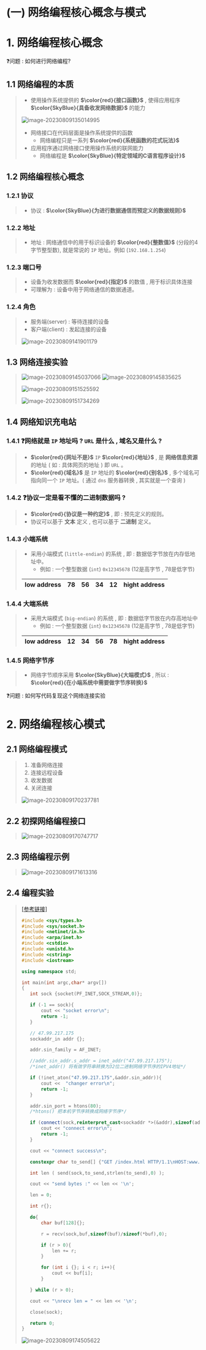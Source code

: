 # (一) 网络编程核心概念与模式

# 1. 网络编程核心概念

❓问题 : 如何进行网络编程?

## 1.1 网络编程的本质

>- 使用操作系统提供的 **$\color{red}{接口函数}$** , 使得应用程序 **$\color{SkyBlue}{具备收发网络数据}$** 的能力
>
><img src="./assets/image-20230809135014995.png" alt="image-20230809135014995" />
>
>- 网络接口在代码层面是操作系统提供的函数
>   - 网络编程只是一系列 **$\color{red}{系统函数的花式玩法}$**
>- 应用程序通过网络接口使用操作系统的联网能力
>   - 网络编程是 **$\color{SkyBlue}{特定领域的C语言程序设计}$**

## 1.2 网络编程核心概念

### 1.2.1 协议

>- 协议 : **$\color{SkyBlue}{为进行数据通信而预定义的数据规则}$**

### 1.2.2 地址

>- 地址 : 网络通信中的用于标识设备的 **$\color{red}{整数值}$** (分段的4字节整型数), 就是常说的 `IP` 地址。例如 (`192.168.1.254`)

### 1.2.3 端口号 

> - 设备为收发数据而 **$\color{red}{指定}$** 的数值 , 用于标识具体连接
> - 可理解为 : 设备中用于网络通信的数据通道。

### 1.2.4 角色

>- 服务端(server) : 等待连接的设备
>- 客户端(client) : 发起连接的设备
>
> <img src="./assets/image-20230809141901179.png" alt="image-20230809141901179" />

## 1.3 网络连接实验

><img src="./assets/image-20230809145037066.png" alt="image-20230809145037066" />
>
><img src="./assets/image-20230809145835625.png" alt="image-20230809145835625" />
>
>![image-20230809151525592](./assets/image-20230809151525592.png)
>
><img src="./assets/image-20230809151734269.png" alt="image-20230809151734269" />

## 1.4 网络知识充电站

### 1.4.1 ❓网络就是 `IP` 地址吗 ? `URL` 是什么 , 域名又是什么 ?

>- **$\color{red}{网址不是}$** `IP` **$\color{red}{地址}$** , 是 **网络信息资源** 的地址 ( 如 : 具体网页的地址 ) 即 `URL` 。
>- **$\color{red}{域名}$** 是 `IP` 地址的 **$\color{red}{别名}$** , 多个域名可指向同一个 `IP` 地址。( 通过 `dns` 服务器转换 , 其实就是一个查询 )

### 1.4.2 ❓协议一定是看不懂的二进制数据吗 ?

>- **$\color{red}{协议是一种约定}$** , 即 : 预先定义的规则。
>- 协议可以基于 **文本** 定义 , 也可以基于 **二进制** 定义。

### 1.4.3 小端系统

> - 采用小端模式 (`little-endian`) 的系统 , 即 : 数据低字节放在内存低地址中。
>   - 例如 : 一个整型数据 (`int`) `0x12345678` (12是高字节 , 78是低字节)
>
> | low address |  78  |  56  |  34  |  12  | hight address |
> | :---------: | :--: | :--: | :--: | :--: | :-----------: |
>
> 

### 1.4.4 大端系统

> - 采用大端模式 (`big-endian`) 的系统 , 即 : 数据低字节放在内存高地址中
>   - 例如 : 一个整型数据 (`int`) `0x12345678` (12是高字节 , 78是低字节)
>
> | low address |  12  |  34  |  56  |  78  | hight address |
> | :---------: | :--: | :--: | :--: | :--: | :-----------: |

### 1.4.5 网络字节序

>- 网络字节顺序采用 **$\color{SkyBlue}{大端模式}$** , 所以 : **$\color{red}{在小端系统中需要做字节序转换}$**

❓问题 : 如何写代码复现这个网络连接实验

# 2. 网络编程核心模式

## 2.1 网络编程模式

>1. 准备网络连接
>2. 连接远程设备
>3. 收发数据
>4. 关闭连接
>
><img src="./assets/image-20230809170237781.png" alt="image-20230809170237781" />

## 2.2 初探网络编程接口

><img src="./assets/image-20230809170747717.png" alt="image-20230809170747717" />

## 2.3 网络编程示例

><img src="./assets/image-20230809171613316.png" alt="image-20230809171613316" />

## 2.4 编程实验

>[[参考链接]](https://github.com/WONGZEONJYU/STU_LINUX_NETWORK/blob/main/1.stu_socket/first-socket.cpp)
>
>```c++
>#include <sys/types.h>
>#include <sys/socket.h>
>#include <netinet/in.h>
>#include <arpa/inet.h>
>#include <cstdio>
>#include <unistd.h>
>#include <cstring>
>#include <iostream>
>
>using namespace std;
>
>int main(int argc,char* argv[]) 
>{
>    int sock {socket(PF_INET,SOCK_STREAM,0)};
>
>    if (-1 == sock){
>        cout << "socket error\n";
>        return -1;
>    }
>
>    // 47.99.217.175
>    sockaddr_in addr {};
>
>    addr.sin_family = AF_INET;
>
>    //addr.sin_addr.s_addr = inet_addr("47.99.217.175");
>    /*inet_addr() 将有效字符串转换为32位二进制网络字节序的IPV4地址*/
>
>    if (!inet_aton("47.99.217.175",&addr.sin_addr)){
>        cout <<  "changer error\n";
>        return -1;
>    }
>
>    addr.sin_port = htons(80);
>    /*htons() 把本机字节序转换成网络字节序*/
>
>    if (connect(sock,reinterpret_cast<sockaddr *>(&addr),sizeof(addr)) == -1){
>        cout << "connect error\n";
>        return -1;
>    }
>
>    cout << "connect success\n";
>
>    constexpr char to_send[] {"GET /index.html HTTP/1.1\nHOST:www.dt4sw.com\nUser-Agent: TEST\nConnection:close\n\n"};
>
>    int len ( send(sock,to_send,strlen(to_send),0) );
>
>    cout << "send bytes :" << len << '\n';
>
>    len = 0;
>
>    int r{};
>
>    do{   
>        char buf[128]{};
>
>        r = recv(sock,buf,sizeof(buf)/sizeof(*buf),0);
>
>        if (r > 0){
>            len += r;
>        }
>
>        for (int i {}; i < r; i++){
>            cout << buf[i];
>        }
>
>    } while (r > 0);
>
>    cout << "\nrecv len = " << len << '\n';
>
>    close(sock);
>
>    return 0;
>}
>
>```
>
><img src="./assets/image-20230809174505622.png" alt="image-20230809174505622" />

